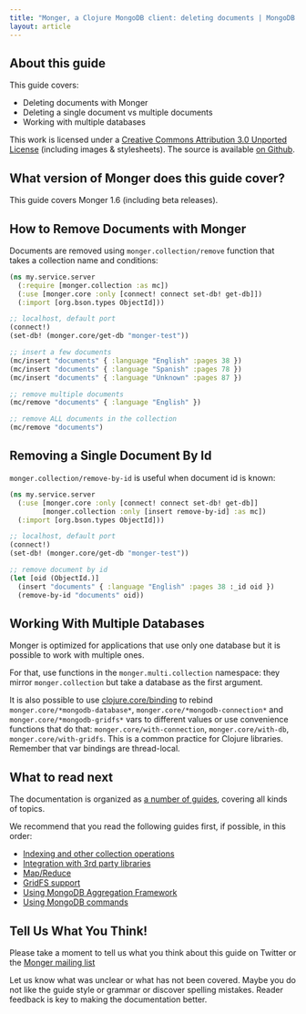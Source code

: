 ```yaml
---
title: "Monger, a Clojure MongoDB client: deleting documents | MongoDB library for Clojure"
layout: article
---
```


## About this guide

This guide covers:

 * Deleting documents with Monger
 * Deleting a single document vs multiple documents
 * Working with multiple databases

This work is licensed under a <a rel="license" href="http://creativecommons.org/licenses/by/3.0/">Creative Commons Attribution 3.0 Unported License</a> (including images & stylesheets). The source is available [on Github](https://github.com/clojurewerkz/monger.docs).


## What version of Monger does this guide cover?

This guide covers Monger 1.6 (including beta releases).


## How to Remove Documents with Monger

Documents are removed using `monger.collection/remove` function that takes a collection name and conditions:

``` clojure
(ns my.service.server
  (:require [monger.collection :as mc])
  (:use [monger.core :only [connect! connect set-db! get-db]])
  (:import [org.bson.types ObjectId]))

;; localhost, default port
(connect!)
(set-db! (monger.core/get-db "monger-test"))

;; insert a few documents
(mc/insert "documents" { :language "English" :pages 38 })
(mc/insert "documents" { :language "Spanish" :pages 78 })
(mc/insert "documents" { :language "Unknown" :pages 87 })

;; remove multiple documents
(mc/remove "documents" { :language "English" })

;; remove ALL documents in the collection
(mc/remove "documents")
```


## Removing a Single Document By Id

`monger.collection/remove-by-id` is useful when document id is known:

``` clojure
(ns my.service.server
  (:use [monger.core :only [connect! connect set-db! get-db]]
        [monger.collection :only [insert remove-by-id] :as mc])
  (:import [org.bson.types ObjectId]))

;; localhost, default port
(connect!)
(set-db! (monger.core/get-db "monger-test"))

;; remove document by id
(let [oid (ObjectId.)]
  (insert "documents" { :language "English" :pages 38 :_id oid })
  (remove-by-id "documents" oid))
```



## Working With Multiple Databases

Monger is optimized for applications that use only one database but it
is possible to work with multiple ones.

For that, use functions in the `monger.multi.collection` namespace: they mirror
`monger.collection` but take a database as the first argument.


It is also possible to use [clojure.core/binding](http://clojuredocs.org/clojure_core/clojure.core/binding)
to rebind `monger.core/*mongodb-database*`,
`monger.core/*mongodb-connection*` and `monger.core/*mongodb-gridfs*`
vars to different values or use convenience functions that do that:
`monger.core/with-connection`, `monger.core/with-db`,
`monger.core/with-gridfs`. This is a common practice for Clojure
libraries. Remember that var bindings are thread-local.



## What to read next

The documentation is organized as [a number of guides](/articles/guides.html), covering all kinds of topics.

We recommend that you read the following guides first, if possible, in this order:

 * [Indexing and other collection operations](/articles/collections.html)
 * [Integration with 3rd party libraries](/articles/integration.html)
 * [Map/Reduce](/articles/mapreduce.html)
 * [GridFS support](/articles/gridfs.html)
 * [Using MongoDB Aggregation Framework](/articles/aggregation.html)
 * [Using MongoDB commands](/articles/commands.html)

## Tell Us What You Think!

Please take a moment to tell us what you think about this guide on
Twitter or the [Monger mailing
list](https://groups.google.com/forum/#!forum/clojure-mongodb)

Let us know what was unclear or what has not been covered. Maybe you
do not like the guide style or grammar or discover spelling
mistakes. Reader feedback is key to making the documentation better.
